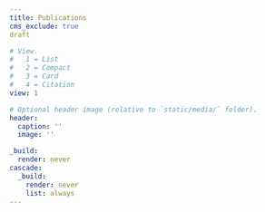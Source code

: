 ```yaml
---
title: Publications
cms_exclude: true
draft

# View.
#   1 = List
#   2 = Compact
#   3 = Card
#   4 = Citation
view: 1

# Optional header image (relative to `static/media/` folder).
header:
  caption: ''
  image: ''

_build:
  render: never
cascade:
  _build:
    render: never
    list: always
---
```

